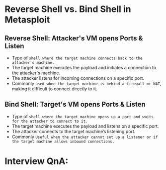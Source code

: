 # Reverse Shell vs. Bind Shell in Metasploit

## Reverse Shell: Attacker's VM opens Ports & Listen
- Type of `shell where the target machine connects back to the attacker's machine.`
- The target machine executes the payload and initiates a connection to the attacker's machine.
- The attacker listens for incoming connections on a specific port.
- Commonly `used when the target machine is behind a firewall or NAT`, making it difficult to connect directly to it.

## Bind Shell: Target's VM opens Ports & Listen
- Type of `shell where the target machine opens up a port and waits for the attacker to connect to it.`
- The target machine executes the payload and listens on a specific port.
- The attacker connects to the target machine’s listening port.
- Commonly `Useful when the attacker cannot set up a listener or if the target machine allows inbound connections.`

# Interview QnA:

